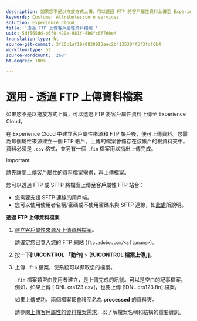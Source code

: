 ```yaml
---
description: 如果您不是以拖放方式上傳，可以透過 FTP 將客戶屬性資料上傳至 Experience Cloud。
keywords: Customer Attributes;core services
solution: Experience Cloud
title: '透過 FTP 上傳客戶屬性資料檔案 '
uuid: 5df565dd-b6f8-420e-981f-4b6fc6f7d0e4
translation-type: ht
source-git-commit: 3f26c1af19a0838913eec2b4135304f5f3fcf0b4
workflow-type: ht
source-wordcount: '268'
ht-degree: 100%

---
```



# 選用 - 透過 FTP 上傳資料檔案

如果您不是以拖放方式上傳，可以透過 FTP 將客戶屬性資料上傳至 Experience Cloud。

在 Experience Cloud 中建立客戶屬性來源和 FTP 帳戶後，便可上傳資料。您需為每個屬性來源建立一個 FTP 帳戶。上傳的檔案會儲存在該帳戶的根資料夾中。資料必須是 `.csv` 格式，並另有一個 `.fin` 檔案用以指出上傳完成。

>[!IMPORTANT]
>
>請先詳閱[上傳客戶屬性的資料檔案需求](../attributes/crs-data-file.md#concept_DE908F362DF24172BFEF48E1797DAF19)，再上傳檔案。

您可以透過 FTP 或 SFTP 將檔案上傳至客戶屬性 FTP 站台：

* 您需要支援 SFTP 連線的用戶端。
* 您可以使用使用者名稱/密碼或不使用密碼來與 SFTP 連線，如[此處](https://docs.adobe.com/help/zh-Hant/analytics/export/ftp-and-sftp/secure-file-transfer-protocol/ftp-sftp-cert-auth.html)所說明。

**透過 FTP 上傳資料檔案**

1. [建立客戶屬性來源及上傳資料檔案](../attributes/t-crs-usecase.md#task_BCC327B2A0EF4A1BBB2934013AB92B78)。

   請確定您已登入您的 FTP 網站 (`ftp.adobe.com/<sftpname>`)。

1. 按一下&#x200B;**[!UICONTROL 「動作]** > **[!UICONTROL 檔案上傳」]**。

1. 上傳 `.fin` 檔案，使系統可以擷取您的檔案。

   `.fin` 檔案類型由使用者建立，是上傳完成的訊號。可以是空白的記事檔案。例如，如果上傳 [!DNL crs123.csv]，也要上傳 [!DNL crs123.fin] 檔案。

   如果上傳成功，兩個檔案都會移至名為 **processed** 的資料夾。

   請參閱[上傳客戶屬性的資料檔案需求](../attributes/crs-data-file.md#concept_DE908F362DF24172BFEF48E1797DAF19)，以了解檔案名稱和結構的重要資訊。
